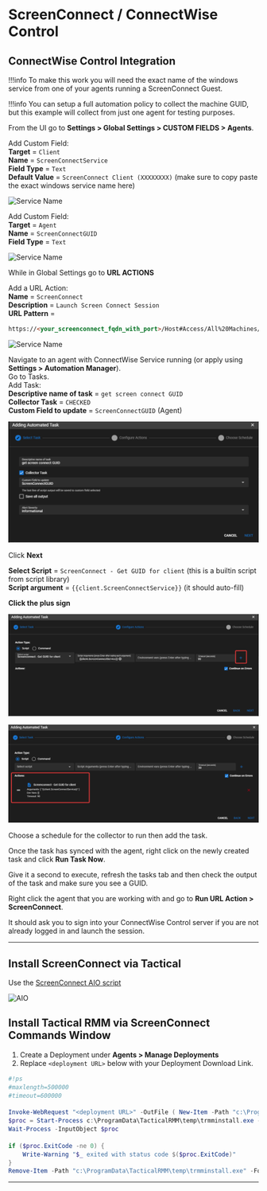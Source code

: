 # ScreenConnect / ConnectWise Control

## ConnectWise Control Integration

!!!info
     To make this work you will need the exact name of the windows service from one of your agents running a ScreenConnect Guest.

!!!info
     You can setup a full automation policy to collect the machine GUID, but this example will collect from just one agent for testing purposes.

From the UI go to **Settings > Global Settings > CUSTOM FIELDS > Agents**.

Add Custom Field:</br>
**Target** = `Client`</br>
**Name** = `ScreenConnectService`</br>
**Field Type** = `Text` </br>
**Default Value** = `ScreenConnect Client (XXXXXXXX)` (make sure to copy paste the exact windows service name here)</br>

![Service Name](images/3rdparty_screenconnect1.png)

Add Custom Field:</br>
**Target** = `Agent`</br>
**Name** = `ScreenConnectGUID`</br>
**Field Type** = `Text`</br>

![Service Name](images/3rdparty_screenconnect2.png)

While in Global Settings go to **URL ACTIONS**

Add a URL Action:</br>
**Name** = `ScreenConnect`</br>
**Description** = `Launch Screen Connect Session`</br>
**URL Pattern** =

```html
https://<your_screenconnect_fqdn_with_port>/Host#Access/All%20Machines//{{agent.ScreenConnectGUID}}/Join
```

![Service Name](images/3rdparty_screenconnect3.png)

Navigate to an agent with ConnectWise Service running (or apply using **Settings > Automation Manager**).</br>
Go to Tasks.</br>
Add Task:</br>
**Descriptive name of task** = `get screen connect GUID`</br>
**Collector Task** = `CHECKED`</br>
**Custom Field to update** = `ScreenConnectGUID` (Agent)</br>

![Service Name](images/3rdparty_screenconnect4.png)

Click **Next**</br>

**Select Script** = `ScreenConnect - Get GUID for client` (this is a builtin script from script library)</br>
**Script argument** = `{{client.ScreenConnectService}}` (it should auto-fill)</br>

**Click the plus sign**</br>

![Service Name](images/screenconnect_plus_sign.png)

![Service Name](images/screenconnect_script_added.png)


Choose a schedule for the collector to run then add the task.

Once the task has synced with the agent, right click on the newly created task and click **Run Task Now**.

Give it a second to execute, refresh the tasks tab and then check the output of the task and make sure you see a GUID.

Right click the agent that you are working with and go to **Run URL Action > ScreenConnect**.

It should ask you to sign into your ConnectWise Control server if you are not already logged in and launch the session.

*****

## Install ScreenConnect via Tactical

Use the [ScreenConnect AIO script](https://github.com/amidaware/community-scripts/blob/main/scripts/Win_ScreenConnectAIO.ps1)

![AIO](images/3rdparty_sc_aio.png)

## Install Tactical RMM via ScreenConnect Commands Window

1. Create a Deployment under **Agents > Manage Deployments**
2. Replace `<deployment URL>` below with your Deployment Download Link.

```powershell
#!ps
#maxlength=500000
#timeout=600000

Invoke-WebRequest "<deployment URL>" -OutFile ( New-Item -Path "c:\ProgramData\TacticalRMM\temp\trmminstall.exe" -Force )
$proc = Start-Process c:\ProgramData\TacticalRMM\temp\trmminstall.exe -ArgumentList '-silent' -PassThru
Wait-Process -InputObject $proc

if ($proc.ExitCode -ne 0) {
    Write-Warning "$_ exited with status code $($proc.ExitCode)"
}
Remove-Item -Path "c:\ProgramData\TacticalRMM\temp\trmminstall.exe" -Force
```

*****
